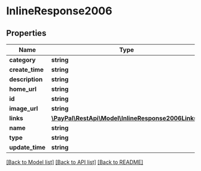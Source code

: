 # InlineResponse2006

## Properties
Name | Type | Description | Notes
------------ | ------------- | ------------- | -------------
**category** | **string** |  | [optional] 
**create_time** | **string** |  | [optional] 
**description** | **string** |  | [optional] 
**home_url** | **string** |  | [optional] 
**id** | **string** |  | [optional] 
**image_url** | **string** |  | [optional] 
**links** | [**\PayPal\RestApi\Model\InlineResponse2006Links[]**](InlineResponse2006Links.md) |  | [optional] 
**name** | **string** |  | [optional] 
**type** | **string** |  | [optional] 
**update_time** | **string** |  | [optional] 

[[Back to Model list]](../README.md#documentation-for-models) [[Back to API list]](../README.md#documentation-for-api-endpoints) [[Back to README]](../README.md)


